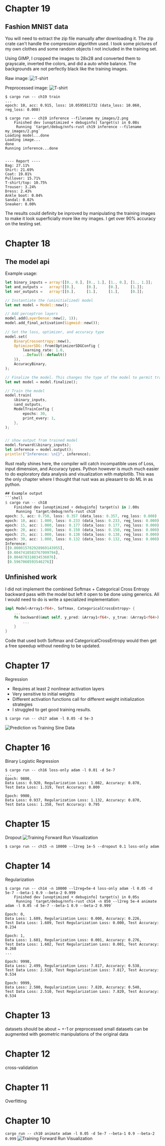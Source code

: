 # Chapter 19
## Fashion MNIST data
You will need to extract the zip file manually after downloading it. The zip crate can't handle the compression algorithm used.
I took some pictures of my own clothes and some random objects I not included in the training set. 

Using GIMP, I cropped the images to 28x28 and converted them to grayscale, inverted the colors, and did a auto white balance. The backgrounds are not perfectly black like the training images.

Raw image:
![T-shirt](/my_images/2.jpg)

Preprocessed image:
![T-shirt](/my_images/2.png)


```shell
$ cargo run -- ch19 train
...
epoch: 10, acc: 0.915, loss: 10.0595011732 (data_loss: 10.060, reg_loss: 0.000)

$ cargo run -- ch19 inference --filename my_images/2.png 
    Finished dev [unoptimized + debuginfo] target(s) in 0.08s
     Running `target/debug/nnfs-rust ch19 inference --filename my_images/2.png`
Loading model...done
Loading image...
done
Running inference...done


---- Report ----
Bag: 27.11%
Shirt: 21.69%
Coat: 19.01%
Pullover: 15.71%
T-shirt/top: 10.75%
Trouser: 3.24%
Dress: 2.43%
Ankle boot: 0.04%
Sandal: 0.02%
Sneaker: 0.00%
```
The results could definity be inproved by manipulating the training images to make it look superficially more like my images. I get over 90% accuracy on the testing set.
# Chapter 18
## The model api
Example usage:
```rust
let binary_inputs = array![[0., 0.], [0., 1.], [1., 0.], [1., 1.]];
let and_outputs =   array![[0.],     [0.],     [0.],     [1.]];
let xor_outputs =   array![[0.],     [1.],     [1.],     [0.]];

// Instantiate the (uninitialized) model
let mut model = Model::new();

// Add perceptron layers
model.add(LayerDense::new(2, 1));
model.add_final_activation(Sigmoid::new());
    
// Set the loss, optimizer, and accuracy type
model.set(
    BinaryCrossentropy::new(),
    OptimizerSDG::from(OptimizerSDGConfig {
        learning_rate: 1.0,
        ..Default::default()
    }),
    AccuracyBinary,
);

// Finalize the model. This changes the type of the model to permit training.
let mut model = model.finalize();

// Train the model
model.train(
    &binary_inputs,
    &and_outputs,
    ModelTrainConfig {
        epochs: 30,
        print_every: 1,
    },
);


// show output from trained model
model.forward(&binary_inputs);
let inference = model.output();
println!("Inference: \n{}", inference);
```
Rust really shines here, the compiler will catch incompatible uses of Loss, input dimension, and Accuracy types. Python however is much much easier to do exploratory data analysis and visualization with matplotlib. This was the only chapter where I thought that rust was as pleasant to do ML in as python.
```rust
## Example output
```shell
$ cargo run -- ch18
    Finished dev [unoptimized + debuginfo] target(s) in 2.00s
     Running `target/debug/nnfs-rust ch18`
epoch: 5, acc: 0.750, loss: 0.357 (data_loss: 0.357, reg_loss: 0.000)
epoch: 10, acc: 1.000, loss: 0.233 (data_loss: 0.233, reg_loss: 0.000)
epoch: 15, acc: 1.000, loss: 0.177 (data_loss: 0.177, reg_loss: 0.000)
epoch: 20, acc: 1.000, loss: 0.150 (data_loss: 0.150, reg_loss: 0.000)
epoch: 25, acc: 1.000, loss: 0.138 (data_loss: 0.138, reg_loss: 0.000)
epoch: 30, acc: 1.000, loss: 0.132 (data_loss: 0.132, reg_loss: 0.000)
Inference: 
[[0.000015782928969143955],
 [0.0047410583767099794],
 [0.004878318834536076],
 [0.5967060593546276]]
```
## Unfinished work
I did not implement the combined Softmax + Categorical Cross Entropy backward pass with the model but left it open to be done using generics. All I would need to do is write a specialized implementation:
```rust
impl Model<Array1<f64>, Softmax, CategoricalCrossEntropy> {
    ...
    fn backward(&mut self, y_pred: &Array1<f64>, y_true: &Array1<f64>) {
        ...
    }
}
```
Code that used both Softmax and CategoricalCrossEntropy would then get a free speedup without needing to be updated. 

# Chapter 17
Regression
- Requires at least 2 nonlinear activation layers
- Very sensitive to initial weights
- Different activation functions call for different weight initialization strategies
- I struggled to get good training results. 
```shell
$ cargo run -- ch17 adam -l 0.05 -d 5e-3
```
![Prediction vs Training Sine Data](/plots/ch17-sine-prediction-vs-training.png)

# Chapter 16
Binary Logistic Regression
```shell
$ cargo run -- ch16 loss-only adam -l 0.01 -d 5e-7
...
Epoch: 9800,
Data Loss: 0.920, Regularization Loss: 1.082, Accuracy: 0.870,
Test Data Loss: 1.319, Test Accuracy: 0.800

Epoch: 9900,
Data Loss: 0.937, Regularization Loss: 1.132, Accuracy: 0.870,
Test Data Loss: 1.358, Test Accuracy: 0.795
```

# Chapter 15
Dropout
![Training Forward Run Visualization](/plots/ch15-adam-2x64-l0.05-d0.0000005-e0.0000001-b1_0.9-b2_0.999-animation.gif)
```shell
$ cargo run -- ch15 -n 10000 --l2reg 1e-5 --dropout 0.1 loss-only adam
```
# Chapter 14
Regularization
```shell
$ cargo run -- ch14 -n 10000 --l2reg=5e-4 loss-only adam -l 0.05 -d 5e-7 --beta-1 0.9 --beta-2 0.999
    Finished dev [unoptimized + debuginfo] target(s) in 0.05s
     Running `target/debug/nnfs-rust ch14 -n 850 --l2reg 5e-4 animate adam -l 0.05 -d 5e-7 --beta-1 0.9 --beta-2 0.999`

Epoch: 0,
Data Loss: 1.609, Regularization Loss: 0.000, Accuracy: 0.226,
Test Data Loss: 1.609, Test Regularization Loss: 0.000, Test Accuracy: 0.234

Epoch: 1,
Data Loss: 1.601, Regularization Loss: 0.001, Accuracy: 0.276,
Test Data Loss: 1.602, Test Regularization Loss: 0.001, Test Accuracy: 0.268
...

Epoch: 9998,
Data Loss: 2.499, Regularization Loss: 7.817, Accuracy: 0.538,
Test Data Loss: 2.510, Test Regularization Loss: 7.817, Test Accuracy: 0.534

Epoch: 9999,
Data Loss: 2.500, Regularization Loss: 7.820, Accuracy: 0.540,
Test Data Loss: 2.510, Test Regularization Loss: 7.820, Test Accuracy: 0.534
```


# Chapter 13
datasets should be about ~ +-1 or preprocessed
small datasets can be augmented with geometric manipulations of the original data

# Chapter 12
cross-validation

# Chapter 11
Overfitting

# Chapter 10

`cargo run -- ch10 animate adam -l 0.05 -d 5e-7 --beta-1 0.9 --beta-2 0.999`
![Training Forward Run Visualization](/plots/ch10-adam-l0.05-d0.0000005-e0.0000001-b1_0.9-b2_0.999-animation.gif)